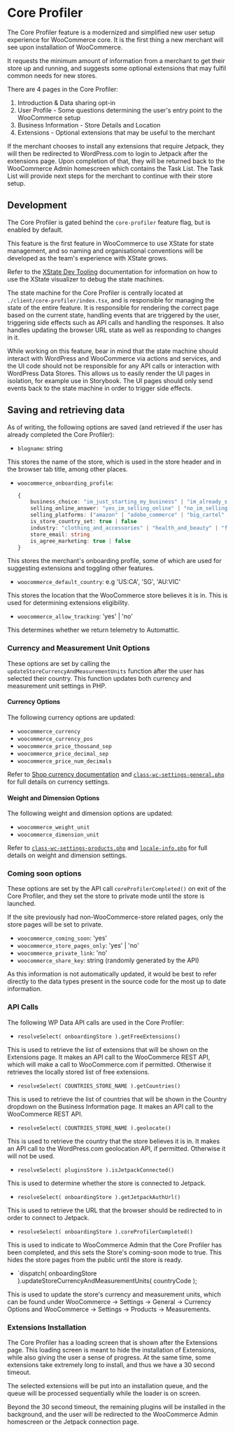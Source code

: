 # Core Profiler

The Core Profiler feature is a modernized and simplified new user setup experience for WooCommerce core. It is the first thing a new merchant will see upon installation of WooCommerce. 

It requests the minimum amount of information from a merchant to get their store up and running, and suggests some optional extensions that may fulfil common needs for new stores.

There are 4 pages in the Core Profiler:

1. Introduction & Data sharing opt-in
2. User Profile - Some questions determining the user's entry point to the WooCommerce setup
3. Business Information - Store Details and Location
4. Extensions - Optional extensions that may be useful to the merchant

If the merchant chooses to install any extensions that require Jetpack, they will then be redirected to WordPress.com to login to Jetpack after the extensions page. Upon completion of that, they will be returned back to the WooCommerce Admin homescreen which contains the Task List. The Task List will provide next steps for the merchant to continue with their store setup.

## Development

The Core Profiler is gated behind the `core-profiler` feature flag, but is enabled by default. 

This feature is the first feature in WooCommerce to use XState for state management, and so naming and organisational conventions will be developed as the team's experience with XState grows.

Refer to the [XState Dev Tooling](xstate.md) documentation for information on how to use the XState visualizer to debug the state machines.

The state machine for the Core Profiler is centrally located at `./client/core-profiler/index.tsx`, and is responsible for managing the state of the entire feature. It is responsible for rendering the correct page based on the current state, handling events that are triggered by the user, triggering side effects such as API calls and handling the responses. It also handles updating the browser URL state as well as responding to changes in it.

While working on this feature, bear in mind that the state machine should interact with WordPress and WooCommerce via actions and services, and the UI code should not be responsible for any API calls or interaction with WordPress Data Stores. This allows us to easily render the UI pages in isolation, for example use in Storybook. The UI pages should only send events back to the state machine in order to trigger side effects.

## Saving and retrieving data

As of writing, the following options are saved (and retrieved if the user has already completed the Core Profiler):

- `blogname`: string

This stores the name of the store, which is used in the store header and in the browser tab title, among other places.

- `woocommerce_onboarding_profile`:
    
    ```typescript
    {
        business_choice: "im_just_starting_my_business" | "im_already_selling" | "im_setting_up_a_store_for_a_client" | undefined
        selling_online_answer: "yes_im_selling_online" | "no_im_selling_offline" | "im_selling_both_online_and_offline" | undefined
        selling_platforms: ("amazon" | "adobe_commerce" | "big_cartel" | "big_commerce" | "ebay" | "ecwid" | "etsy" | "facebook_marketplace" | "google_shopping" | "pinterest" | "shopify" | "square" | "squarespace" | "wix" | "wordpress")[] | undefined
        is_store_country_set: true | false
        industry: "clothing_and_accessories" | "health_and_beauty" | "food_and_drink" | "home_furniture_and_garden" | "education_and_learning" | "electronics_and_computers" | "arts_and_crafts" | "sports_and_recreation" | "other"
        store_email: string
        is_agree_marketing: true | false
    }
    ```

This stores the merchant's onboarding profile, some of which are used for suggesting extensions and toggling other features. 

- `woocommerce_default_country`: e.g 'US:CA', 'SG', 'AU:VIC'

This stores the location that the WooCommerce store believes it is in. This is used for determining extensions eligibility.

- `woocommerce_allow_tracking`: 'yes' | 'no'

This determines whether we return telemetry to Automattic.

### Currency and Measurement Unit Options

These options are set by calling the `updateStoreCurrencyAndMeasurementUnits` function after the user has selected their country. This function updates both currency and measurement unit settings in PHP.

#### Currency Options

The following currency options are updated:

- `woocommerce_currency`
- `woocommerce_currency_pos`
- `woocommerce_price_thousand_sep`
- `woocommerce_price_decimal_sep`
- `woocommerce_price_num_decimals`

Refer to [Shop currency documentation](https://woocommerce.com/document/shop-currency/) and [`class-wc-settings-general.php`](https://woocommerce.github.io/code-reference/files/woocommerce-includes-admin-settings-class-wc-settings-general.html) for full details on currency settings.

#### Weight and Dimension Options

The following weight and dimension options are updated:

- `woocommerce_weight_unit`
- `woocommerce_dimension_unit`

Refer to [`class-wc-settings-products.php`](https://woocommerce.github.io/code-reference/files/woocommerce-includes-admin-settings-class-wc-settings-products.html) and [`locale-info.php`](https://github.com/woocommerce/woocommerce/blob/trunk/plugins/woocommerce/i18n/locale-info.php) for full details on weight and dimension settings.


### Coming soon options

These options are set by the API call `coreProfilerCompleted()` on exit of the Core Profiler, and they set the store to private mode until the store is launched. 

If the site previously had non-WooCommerce-store related pages, only the store pages will be set to private.

- `woocommerce_coming_soon`: 'yes'
- `woocommerce_store_pages_only`: 'yes' | 'no'
- `woocommerce_private_link`: 'no'
- `woocommerce_share_key`: string (randomly generated by the API)

As this information is not automatically updated, it would be best to refer directly to the data types present in the source code for the most up to date information.

### API Calls

The following WP Data API calls are used in the Core Profiler:

- `resolveSelect( onboardingStore ).getFreeExtensions()`

This is used to retrieve the list of extensions that will be shown on the Extensions page. It makes an API call to the WooCommerce REST API, which will make a call to WooCommerce.com if permitted. Otherwise it retrieves the locally stored list of free extensions.

- `resolveSelect( COUNTRIES_STORE_NAME ).getCountries()`

This is used to retrieve the list of countries that will be shown in the Country dropdown on the Business Information page. It makes an API call to the WooCommerce REST API.

- `resolveSelect( COUNTRIES_STORE_NAME ).geolocate()`

This is used to retrieve the country that the store believes it is in. It makes an API call to the WordPress.com geolocation API, if permitted. Otherwise it will not be used.

- `resolveSelect( pluginsStore ).isJetpackConnected()`

This is used to determine whether the store is connected to Jetpack.

- `resolveSelect( onboardingStore ).getJetpackAuthUrl()`

This is used to retrieve the URL that the browser should be redirected to in order to connect to Jetpack.

- `resolveSelect( onboardingStore ).coreProfilerCompleted()`

This is used to indicate to WooCommerce Admin that the Core Profiler has been completed, and this sets the Store's coming-soon mode to true. This hides the store pages from the public until the store is ready.

- `dispatch( onboardingStore ).updateStoreCurrencyAndMeasurementUnits( countryCode );

This is used to update the store's currency and measurement units, which can be found under WooCommerce → Settings → General → Currency Options and WooCommerce → Settings → Products → Measurements.

### Extensions Installation

The Core Profiler has a loading screen that is shown after the Extensions page. This loading screen is meant to hide the installation of Extensions, while also giving the user a sense of progress. At the same time, some extensions take extremely long to install, and thus we have a 30 second timeout. 

The selected extensions will be put into an installation queue, and the queue will be processed sequentially while the loader is on screen.

Beyond the 30 second timeout, the remaining plugins will be installed in the background, and the user will be redirected to the WooCommerce Admin homescreen or the Jetpack connection page.
